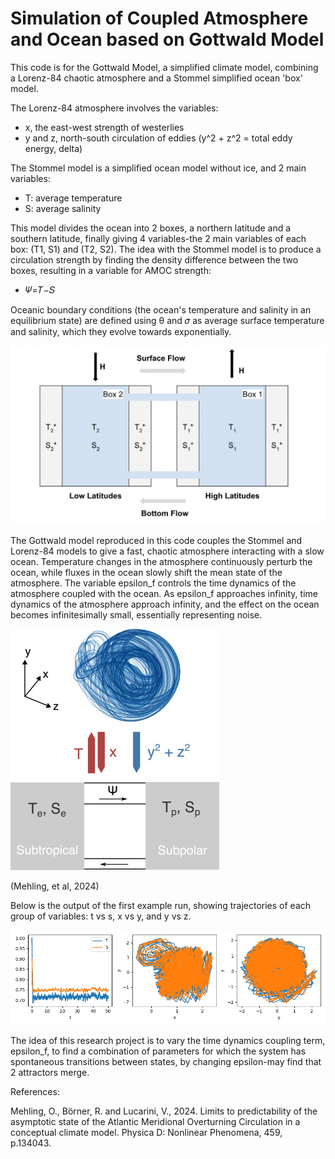 # Simulation of Coupled Atmosphere and Ocean based on Gottwald Model

This code is for the Gottwald Model, a simplified climate model, combining a Lorenz-84 chaotic atmosphere and a Stommel simplified ocean 'box' model.

The Lorenz-84 atmosphere involves the variables: 
- x, the east-west strength of westerlies
- y and z, north-south circulation of eddies (y^2 + z^2 = total eddy energy, delta)

The Stommel model is a simplified ocean model without ice, and 2 main variables: 
- T: average temperature
- S: average salinity

This model divides the ocean into 2 boxes, a northern latitude and a southern latitude, finally giving 4 variables-the 2 main variables of each box: (T1, S1) and (T2, S2). The idea with the Stommel model is to produce a circulation strength by finding the density difference between the two boxes, resulting in a variable for AMOC strength:
- 𝛹=𝑇−𝑆

Oceanic boundary conditions (the ocean's temperature and salinity in an equilibrium state) are defined using θ and 𝜎 as average surface temperature and salinity, which they evolve towards exponentially. 

<p>
  <img src="https://github.com/amethystaurora-robo/simulation_practice/blob/main/proxy-image.png" width="700">
</p>

The Gottwald model reproduced in this code couples the Stommel and Lorenz-84 models to give a fast, chaotic atmosphere interacting with a slow ocean. Temperature changes in the atmosphere continuously perturb the ocean, while fluxes in the ocean slowly shift the mean state of the atmosphere. The variable epsilon_f controls the time dynamics of the atmosphere coupled with the ocean. As epsilon_f approaches infinity, time dynamics of the atmosphere approach infinity, and the effect on the ocean becomes infinitesimally small, essentially representing noise.

<p>
  <img src="https://github.com/amethystaurora-robo/simulation_practice/blob/main/gottwald.jpg">
</p>
(Mehling, et al, 2024)
<p></p>

Below is the output of the first example run, showing trajectories of each group of variables: t vs s, x vs y, and y vs z.

<p>
  <img src="https://github.com/amethystaurora-robo/simulation_practice/blob/main/gottwald_noice.png">
</p>

The idea of this research project is to vary the time dynamics coupling term, epsilon_f, to find a combination of parameters for which the system has spontaneous transitions between states, by changing epsilon-may find that 2 attractors merge.

References:

Mehling, O., Börner, R. and Lucarini, V., 2024. Limits to predictability of the asymptotic state of the Atlantic Meridional Overturning Circulation in a conceptual climate model. Physica D: Nonlinear Phenomena, 459, p.134043.

